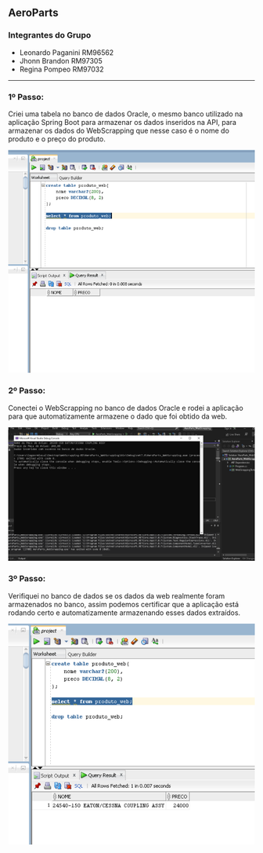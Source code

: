 ## AeroParts

### Integrantes do Grupo

- Leonardo Paganini RM96562
- Jhonn Brandon RM97305
- Regina Pompeo RM97032
---
### 1º Passo:
Criei uma tabela no banco de dados Oracle, o mesmo banco utilizado na aplicação Spring Boot para armazenar os dados inseridos na API, para armazenar os dados do WebScrapping que nesse caso é o nome do produto e o preço do produto.  

![image](https://github.com/ReginaPompeo/WebScrapping-BD/blob/9e9c0a557708690d08521b4edc298867c842a522/criando_tabela.png)  



### 2º Passo:
Conectei o WebScrapping no banco de dados Oracle e rodei a aplicação para que automatizamente armazene o dado que foi obtido da web.  

![image](https://github.com/ReginaPompeo/WebScrapping-BD/blob/9e9c0a557708690d08521b4edc298867c842a522/rodando_aplicacao.png)  


### 3º Passo: 
Verifiquei no banco de dados se os dados da web realmente foram armazenados no banco, assim podemos certificar que a aplicação está rodando certo e automatizamente armazenando esses dados extraídos.   

![image](https://github.com/ReginaPompeo/WebScrapping-BD/blob/9e9c0a557708690d08521b4edc298867c842a522/verificando_banco.png)
